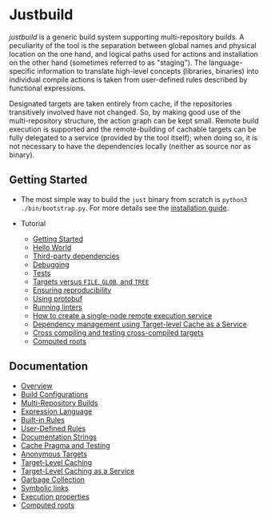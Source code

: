 # Justbuild

*justbuild* is a generic build system supporting multi-repository
builds. A peculiarity of the tool is the separation between global
names and physical location on the one hand, and logical paths
used for actions and installation on the other hand (sometimes referred to as
"staging"). The language-specific information to translate high-level
concepts (libraries, binaries) into individual compile actions is
taken from user-defined rules described by functional expressions.

Designated targets are taken entirely from cache, if the repositories
transitively involved have not changed. So, by making good use of
the multi-repository structure, the action graph can be kept small.
Remote build execution is supported and the remote-building of
cachable targets can be fully delegated to a service (provided by
the tool itself); when doing so, it is not necessary to have the
dependencies locally (neither as source nor as binary).

## Getting Started

* The most simple way to build the `just` binary from scratch
  is `python3 ./bin/bootstrap.py`. For more details see the
  [installation guide](INSTALL.md).

* Tutorial
  - [Getting Started](doc/tutorial/getting-started.md)
  - [Hello World](doc/tutorial/hello-world.md)
  - [Third-party dependencies](doc/tutorial/third-party-software.md)
  - [Debugging](doc/tutorial/debugging.md)
  - [Tests](doc/tutorial/tests.md)
  - [Targets versus `FILE`, `GLOB`, and `TREE`](doc/tutorial/target-file-glob-tree.md)
  - [Ensuring reproducibility](doc/tutorial/rebuild.md)
  - [Using protobuf](doc/tutorial/proto.md)
  - [Running linters](doc/tutorial/lint.md)
  - [How to create a single-node remote execution service](doc/tutorial/just-execute.org)
  - [Dependency management using Target-level Cache as a Service](doc/tutorial/just-serve.md)
  - [Cross compiling and testing cross-compiled targets](doc/tutorial/cross-compiling.md)
  - [Computed roots](doc/tutorial/computed.md)

## Documentation

- [Overview](doc/concepts/overview.md)
- [Build Configurations](doc/concepts/configuration.md)
- [Multi-Repository Builds](doc/concepts/multi-repo.md)
- [Expression Language](doc/concepts/expressions.md)
- [Built-in Rules](doc/concepts/built-in-rules.md)
- [User-Defined Rules](doc/concepts/rules.md)
- [Documentation Strings](doc/concepts/doc-strings.md)
- [Cache Pragma and Testing](doc/concepts/cache-pragma.md)
- [Anonymous Targets](doc/concepts/anonymous-targets.md)
- [Target-Level Caching](doc/concepts/target-cache.md)
- [Target-Level Caching as a Service](doc/concepts/service-target-cache.md)
- [Garbage Collection](doc/concepts/garbage.md)
- [Symbolic links](doc/concepts/symlinks.md)
- [Execution properties](doc/concepts/execution-properties.md)
- [Computed roots](doc/concepts/computed-roots.md)
